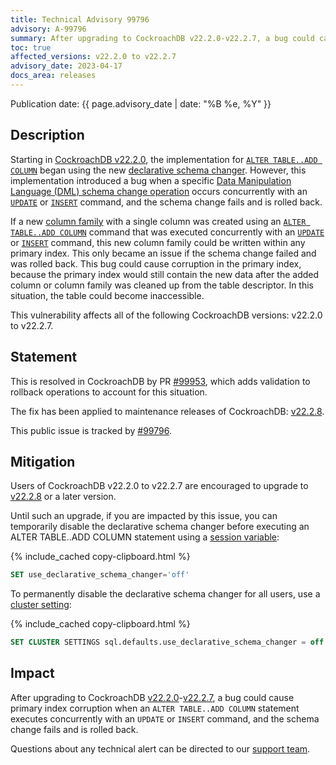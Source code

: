 ```yaml
---
title: Technical Advisory 99796
advisory: A-99796
summary: After upgrading to CockroachDB v22.2.0-v22.2.7, a bug could cause primary index corruption when an ALTER TABLE..ADD COLUMN statement executes concurrently with an UPDATE or INSERT command, and the schema change fails and is rolled back.
toc: true
affected_versions: v22.2.0 to v22.2.7
advisory_date: 2023-04-17
docs_area: releases
---
```


Publication date: {{ page.advisory_date | date: "%B %e, %Y" }}

## Description

Starting in [CockroachDB v22.2.0](../releases/v22.2.html#v22-2-0), the implementation for [`ALTER TABLE..ADD COLUMN`](../v22.2/alter-table.html#add-column) began using the new [declarative schema changer](../v22.2/online-schema-changes.html#declarative-schema-changer). However, this implementation introduced a bug when a specific [Data Manipulation Language (DML) schema change operation](https://developer.ibm.com/tutorials/perform-dml-operations-on-cockroachdb/) occurs concurrently with an [`UPDATE`](../v22.2/update.html) or [`INSERT`](../v22.2/insert.html) command, and the schema change fails and is rolled back.

If a new [column family](../v22.2/column-families.html) with a single column was created using an [`ALTER TABLE..ADD COLUMN`](../v22.2/alter-table.html#add-column) command that was executed concurrently with an [`UPDATE`](../v22.2/update.html) or [`INSERT`](../v22.2/insert.html) command, this new column family could be written within any primary index. This only became an issue if the schema change failed and was rolled back. This bug could cause corruption in the primary index, because the primary index would still contain the new data after the added column or column family was cleaned up from the table descriptor. In this situation, the table could become inaccessible.

This vulnerability affects all of the following CockroachDB versions: v22.2.0 to v22.2.7.

## Statement

This is resolved in CockroachDB by PR [#99953](https://github.com/cockroachdb/cockroach/pull/99953), which adds validation to rollback operations to account for this situation.

The fix has been applied to maintenance releases of CockroachDB: [v22.2.8](../releases/v22.2.html#v22-2-8).

This public issue is tracked by [#99796](https://github.com/cockroachdb/cockroach/issues/99796).

## Mitigation

Users of CockroachDB v22.2.0 to v22.2.7 are encouraged to upgrade to [v22.2.8](../releases/v22.2.html#v22-2-8) or a later version.

Until such an upgrade, if you are impacted by this issue, you can temporarily disable the declarative schema changer before executing an ALTER TABLE..ADD COLUMN statement using a [session variable](../v22.2/set-vars.html):

{% include_cached copy-clipboard.html %}
~~~ sql
SET use_declarative_schema_changer='off'
~~~

To permanently disable the declarative schema changer for all users, use a [cluster setting](../v22.2/cluster-settings.html):

{% include_cached copy-clipboard.html %}
~~~ sql
SET CLUSTER SETTINGS sql.defaults.use_declarative_schema_changer = off
~~~

## Impact

After upgrading to CockroachDB [v22.2.0](../releases/v22.2.html#v22-2-0)-[v22.2.7](../releases/v22.2.html#v22-2-7), a bug could cause primary index corruption when an `ALTER TABLE..ADD COLUMN` statement executes concurrently with an `UPDATE` or `INSERT` command, and the schema change fails and is rolled back.

Questions about any technical alert can be directed to our [support team](https://support.cockroachlabs.com/).
